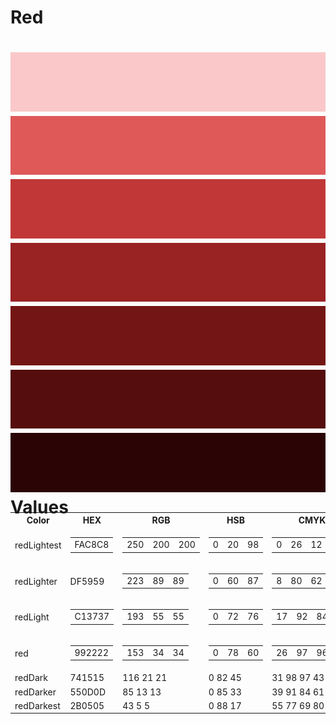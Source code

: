 Red
===
![image](redLightest.png)
![image](redLighter.png)
![image](redLight.png)
![image](red.png)
![image](redDark.png)
![image](redDarker.png)
![image](redDarkest.png)
Values
===

<table style="width: 100%; margin-top: -2em;">
    <tr>
      <th>Color</th>
      <th>HEX</th>
      <th>RGB</th>
      <th>HSB</th>
      <th>CMYK</th>
    </tr>
    <tr>
      <td>redLightest</td>
      <td>
        <table>
          <tr>
            <td>FAC8C8</td>
          </tr>
        </table>
      </td>
      <td>
        <table>
          <tr>
            <td>250</td>
            <td>200</td>
            <td>200</td>
          </tr>
        </table>
      </td>
      <td>
        <table>
          <tr>
            <td>0</td>
            <td>20</td>
            <td>98</td>
          </tr>
        </table>
      </td>
      <td>
        <table>
          <tr>
            <td>0</td>
            <td>26</td>
            <td>12</td>
            <td>0</td>
          </tr>
        </table>
      </td>
    </tr>
    <tr>
      <td>redLighter</td>
      <td>DF5959</td>
      <td>
        <table>
          <tr>
            <td>223</td>
            <td>89</td>
            <td>89</td>
          </tr>
        </table>
      </td>
      <td>
        <table>
          <tr>
            <td>0</td>
            <td>60</td>
            <td>87</td>
          </tr>
        </table>
      </td>
      <td>
        <table>
          <tr>
            <td>8</td>
            <td>80</td>
            <td>62</td>
            <td>1</td>
          </tr>
        </table>
      </td>
    </tr>
    <tr>
      <td>redLight</td>
      <td>
        <table>
          <tr>
            <td>C13737</td>
          </tr>
        </table>
      </td>
      <td>
        <table>
          <tr>
            <td>193</td>
            <td>55</td>
            <td>55</td>
          </tr>
        </table>
      </td>
      <td>
        <table>
          <tr>
            <td>0</td>
            <td>72</td>
            <td>76</td>
          </tr>
        </table>
      </td>
      <td>
        <table>
          <tr>
            <td>17</td>
            <td>92</td>
            <td>84</td>
            <td>6</td>
          </tr>
        </table>
      </td>
    </tr>
    <tr>
      <td>red</td>
      <td>
        <table>
          <tr>
            <td>992222</td>
          </tr>
        </table>
      </td>
      <td>
        <table>
          <tr>
            <td>153</td>
            <td>34</td>
            <td>34</td>
          </tr>
        </table>
      </td>
      <td>
        <table>
          <tr>
            <td>0</td>
            <td>78</td>
            <td>60</td>
          </tr>
        </table>
      </td>
      <td>
        <table>
          <tr>
            <td>26</td>
            <td>97</td>
            <td>96</td>
            <td>23</td>
          </tr>
        </table>
      </td>
    </tr>
    <tr>
      <td>redDark</td>
      <td>741515</td>
      <td>116 21 21</td>
      <td>0 82 45</td>
      <td>31 98 97 43</td>
    </tr>
    <tr>
      <td>redDarker</td>
      <td>550D0D</td>
      <td>85 13 13</td>
      <td>0 85 33</td>
      <td>39 91 84 61</td>
    </tr>
    <tr>
      <td>redDarkest</td>
      <td>2B0505</td>
      <td>43 5 5</td>
      <td>0 88 17</td>
      <td>55 77 69 80</td>
    </tr>
</table>
